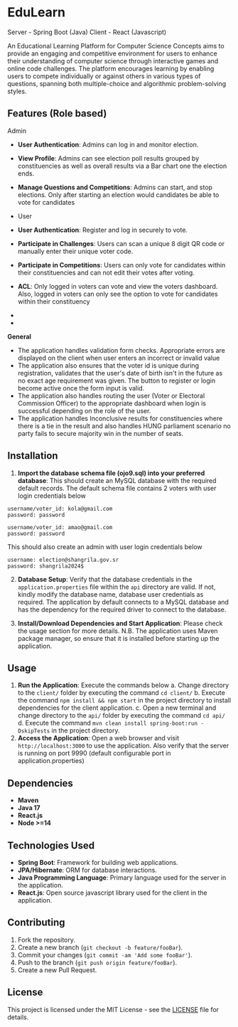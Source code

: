 # EduLearn 
Server - Spring Boot (Java)
Client - React (Javascript)

An Educational Learning Platform for Computer Science Concepts aims to provide an engaging and competitive environment for users to enhance their understanding of computer science through interactive games and online code challenges. The platform encourages learning by enabling users to compete individually or against others in various types of questions, spanning both multiple-choice and algorithmic problem-solving styles.

## Features (Role based)
Admin
- **User Authentication**: Admins can log in and monitor election.
- **View Profile**: Admins can see election poll results grouped by constituencies as well as overall results via a Bar chart one the election ends.
- **Manage Questions and Competitions**: Admins can start, and stop elections. Only after starting an election would candidates be able to vote for candidates

- User
- **User Authentication**: Register and log in securely to vote.
- **Participate in Challenges**: Users can scan a unique 8 digit QR code or manually enter their unique voter code.
- **Participate in Competitions**: Users can only vote for candidates within their constituencies and can not edit their votes after voting.
- **ACL**: Only logged in voters can vote and view the voters dashboard. 
Also, logged in voters can only see the option to vote for candidates within their constituency
- 
- 
**General**
- The application handles validation form checks. Appropriate errors are displayed on the client when user enters an incorrect or invalid value
- The application also ensures that the voter id is unique during registration, validates that the user's date of birth isn't in
the future as no exact age requirement was given. The button to register or login become active once the form input is valid.
- The application also handles routing the user (Voter or Electoral Commission Officer) to the appropriate dashboard when login is successful
depending on the role of the user.
- The application handles Inconclusive results for constituencies where there is a tie in the result and also handles HUNG parliament scenario
no party fails to secure majority win in the number of seats.


## Installation

1. **Import the database schema file (ojo9.sql) into your preferred database**: This should create an MySQL database with the required 
default records. The default schema file contains 2 voters with user login credentials below
```agsl
username/voter_id: kola@gmail.com
password: password

username/voter_id: amao@gmail.com
password: password
```

This should also create an admin with user login credentials below
```agsl
username: election@shangrila.gov.sr
password: shangrila2024$
```
2. **Database Setup**: Verify that the database credentials in the `application.properties` file within the `api` directory are valid.
   If not, kindly modify the database name, database user credentials as required. The application by default connects to a MySQL database
   and has the dependency for the required driver to connect to the database.

3. **Install/Download Dependencies and Start Application**: Please check the usage section for more details.
   N.B. The application uses Maven package manager, so ensure that it is installed before starting up the application.

## Usage
1. **Run the Application**: Execute the commands below
    a. Change directory to the `client/` folder by executing the command `cd client/`
    b. Execute the command `npm install && npm start` in the project directory to install dependencies for the client application.
    c. Open a new terminal and change directory to the `api/` folder by executing the command `cd api/`
    d. Execute the command `mvn clean install spring-boot:run -DskipTests` in the project directory.
2. **Access the Application**: Open a web browser and visit `http://localhost:3000` to use the application. 
Also verify that the server is running on port 9990 (default configurable port in application.properties)
 

## Dependencies
- **Maven**
- **Java 17**
- **React.js**
- **Node >=14**

## Technologies Used
- **Spring Boot**: Framework for building web applications.
- **JPA/Hibernate**: ORM for database interactions.
- **Java Programming Language**: Primary language used for the server in the application.
- **React.js**: Open source javascript library used for the client in the application.

## Contributing
1. Fork the repository.
2. Create a new branch (`git checkout -b feature/fooBar`).
3. Commit your changes (`git commit -am 'Add some fooBar'`).
4. Push to the branch (`git push origin feature/fooBar`).
5. Create a new Pull Request.

## License

This project is licensed under the MIT License - see the [LICENSE](LICENSE) file for details.